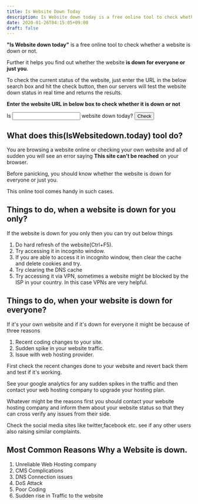 ```yaml
---
title: Is Website Down Today
description: Is Website down today is a free online tool to check whether a website is down or not.
date: 2020-01-26T04:15:05+09:00
draft: false
---
```


**"Is Website down today"** is a free online tool to check whether a website is down or not.

Further it helps you find out whether the website **is down for everyone or just you**.

To check the current status of the website, just enter the URL in the below search box and hit the check button, then our servers will test the website down status in real time and returns the results.

**Enter the website URL in below box to check whether it is down or not**

Is <input id="website"/> website down today? <button id="check">Check</button>

## What does this(IsWebsitedown.today) tool do?

You are browsing a website online or checking your own website and all of sudden you will see an error saying **This site can’t be reached** on your browser.

Before panicking, you should know whether the website is down for everyone or just you.

This online tool comes handy in such cases.

## Things to do, when a website is down for you only?

If the website is down for you only then you can try out below things

1. Do hard refresh of the website(Ctrl+F5).
2. Try accessing it in incognito window.
3. If you are able to access it in incognito window, then clear the cache and delete cookies and try.
4. Try clearing the DNS cache
5. Try accessing it via VPN, sometimes a website might be blocked by the ISP in your country. In this case VPNs are very helpful.

## Things to do, when your website is down for everyone?

If it's your own website and if it's down for everyone it might be because of three reasons

1. Recent coding changes to your site.
2. Sudden spike in your website traffic. 
3. Issue with web hosting provider.

First check the recent changes done to your website and revert back them and test if it's working. 

See your google analytics for any sudden spikes in the traffic and then contact your web hosting company to upgrade your hosting plan.

Whatever might be the reasons first you should contact your website hosting company and inform them about your website status so that they can cross verify any issues from their side.

Check the social media sites like twitter,facebook etc. see if any other users also raising similar complaints. 

## Most Common Reasons Why a Website is down.

1. Unreliable Web Hosting company
2. CMS Complications
3. DNS Connection issues
4. DoS Attack
5. Poor Coding
6. Sudden rise in Traffic to the website
